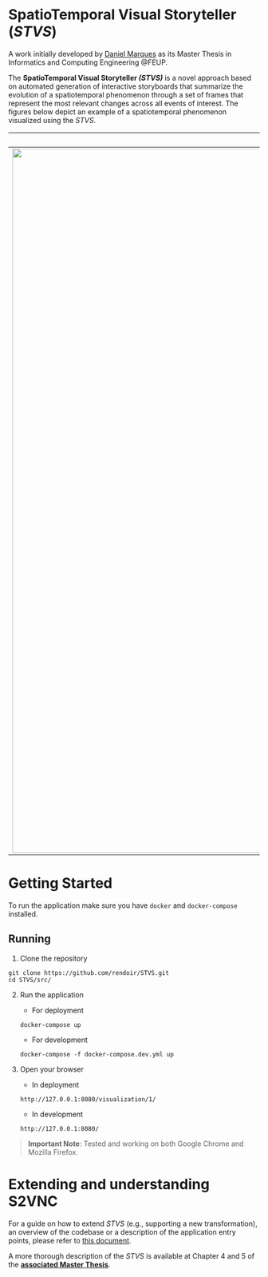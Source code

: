 # SpatioTemporal Visual Storyteller (_STVS_)

A work initially developed by [Daniel Marques](https://github.com/rendoir) as its Master Thesis in Informatics and Computing Engineering @FEUP.

<!-- Missing description of what it is and a print -->
The __SpatioTemporal Visual Storyteller _(STVS)___ is a novel approach based on automated generation of interactive storyboards that summarize the evolution of a spatiotemporal phenomenon through a set of frames that represent the most relevant changes across all events of interest. The figures below depict an example of a spatiotemporal phenomenon visualized using the _STVS_.

| Storyboard example | Settings example |
|:-:|:-:|
| <img width="1410" alt="Screenshot 2020-08-26 at 13 38 10" src="https://user-images.githubusercontent.com/22712373/91306759-e6bcb100-e7a4-11ea-9a42-10bc71d76657.png"> | <img width="1391" alt="Screenshot 2020-08-26 at 13 38 28" src="https://user-images.githubusercontent.com/22712373/91306763-ea503800-e7a4-11ea-8408-983aea34f594.png"> |

# Getting Started

To run the application make sure you have `docker` and `docker-compose` installed.

## Running

1. Clone the repository
```shell
git clone https://github.com/rendoir/STVS.git
cd STVS/src/
```

2. Run the application
    - For deployment
    ```shell
    docker-compose up
    ```

    - For development
    ```shell
    docker-compose -f docker-compose.dev.yml up
    ```

3. Open your browser
    - In deployment
    ```
    http://127.0.0.1:8080/visualization/1/
    ```

    - In development
    ```
    http://127.0.0.1:8080/
    ```

> __Important Note__: Tested and working on both Google Chrome and Mozilla Firefox. 

# Extending and understanding S2VNC

For a guide on how to extend _STVS_ (e.g., supporting a new transformation), an overview of the codebase or a description of the application entry points, please refer to [this document](DOCUMENTATION.md).

A more thorough description of the _STVS_ is available at Chapter 4 and 5 of the [__associated Master Thesis__](https://repositorio-aberto.up.pt/handle/10216/128548).  
